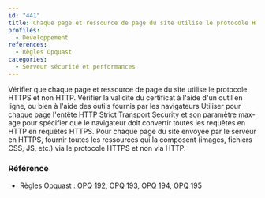 ```yaml
---
id: "441"
title: Chaque page et ressource de page du site utilise le protocole HTTPS.
profiles:
  - Développement
references:
  - Règles Opquast
categories:
  - Serveur sécurité et performances
---
```


Vérifier que chaque page et ressource de page du site utilise le protocole HTTPS et non HTTP.
Vérifier la validité du certificat à l'aide d'un outil en ligne, ou bien à l'aide des outils fournis par les navigateurs
Utiliser pour chaque page l'entête HTTP Strict Transport Security et son paramètre max-age pour spécifier que le navigateur doit convertir toutes les requêtes en HTTP en requêtes HTTPS.
Pour chaque page du site envoyée par le serveur en HTTPS, fournir toutes les ressources qui la composent (images, fichiers CSS, JS, etc.) via le protocole HTTPS et non via HTTP.

### Référence

*   Règles Opquast : [OPQ 192](https://checklists.opquast.com/fr/assurance-qualite-web/toutes-les-pages-utilisent-le-protocole-https), [OPQ 193](https://checklists.opquast.com/fr/assurance-qualite-web/les-certificats-de-securite-sont-signes-et-en-cours-de-validite), [OPQ 194](https://checklists.opquast.com/fr/assurance-qualite-web/les-pages-utilisant-https-ont-un-en-tete-de-transport-strict), [OPQ 195](https://checklists.opquast.com/fr/assurance-qualite-web/les-pages-utilisant-le-protocole-https-ne-proposent-pas-de-ressources-http)
